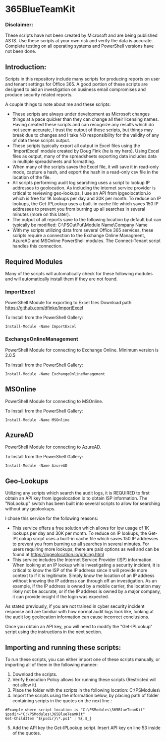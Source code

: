 # 365BlueTeamKit

### Disclaimer:
These scripts have not been created by Microsoft and are being published AS IS. Use these scripts at your own risk and verify the data is accurate. Complete testing on all operating systems and PowerShell versions have not been done.

## Introduction:
Scripts in this repository include many scripts for producing reports on user and tenant settings for Office 365. A good portion of these scripts are designed to aid an investigation on business email compromises and produce security related reports.

A couple things to note about me and these scripts:

* These scripts are always under development as Microsoft changes things at a pace quicker than they can change all their licensing names. Having created these scripts and can recognize any results which do not seem accurate, I trust the output of these scripts, but things may break due to changes and I take NO responsibility for the validity of any of data these scripts output.
* These scripts typically export all output in Excel files using the 'ImportExcel' module created by Doug Fink (he is my hero). Using Excel files as output, many of the spreadsheets exporting data includes data in multiple spreadsheets and formatting.
* When many of the scripts saves the Excel file, it will save it in read-only mode, capture a hash, and export the hash in a read-only csv file in the location of the file.
* All scripts performing audit log searching uses a script to lookup IP addresses to geolocation. As including the internet service provider is critical to reviewing geo-lookups, I use an API from ipgeolocation.io which is free for 1K lookups per day and 30K per month. To reduce on IP lookups, the Get-IPLookup uses a built-in cache file which saves 150 IP addresses to prevent you from burning up all searches in several minutes (more on this later). 
* The output of all reports save to the following location by default but can typically be modified: C:\PSOutPut\Module Name\Company Name
* With my scripts utilizing data from several Office 365 services, these scripts require a connection to the Exchange Online Managment, AzureAD and MSOnline PowerShell modules. The Connect-Tenant script handles this connection.
## Required Modules
Many of the scripts will automatically check for these following modules and will automatically install them if they are not found.
### ImportExcel
PowerShell Module for exporting to Excel files
Download path https://github.com/dfinke/ImportExcel

To Install from the PowerShell Gallery:
```
Install-Module -Name ImportExcel
```
### ExchangeOnlineManagement
PowerShell Module for connecting to Exchange Online. Minimum version is 2.0.5

To Install from the PowerShell Gallery:
```
Install-Module -Name ExchangeOnlineManagement 
```
## MSOnline
PowerShell Module for connecting to MSOnline. 

To Install from the PowerShell Gallery:
```
Install-Module -Name MSOnline  
```
## AzureAD
PowerShell Module for connecting to AzureAD. 

To Install from the PowerShell Gallery:
```
Install-Module -Name AzureAD
```
## Geo-Lookups
Utilizing any scripts which search the audit logs, it is REQUIRED to first obtain an API key from ipgeolocation.io to obtain ISP information. The "NoLookup" switch has been built into several scripts to allow for searching without any geolookups. 

I chose this service for the following reasons:

* This service offers a free solution which allows for low usage of 1K lookups per day and 30K per month. To reduce on IP lookups, the Get-IPLookup script uses a built-in cache file which saves 150 IP addresses to prevent you from burning up all searches in several minutes. For users requiring more lookups, there are paid options as well and can be found at https://ipgeolocation.io/pricing.html
* This service includes the Internet Service Provider (ISP) information. When looking at an IP lookup while investigating a security incident, it is critical to know the ISP of the IP address since it will provide more context to if it is legitimate. Simply know the location of an IP address without knowing the IP address can through off an investigation. As an example, if the IP address is owned by a mobile carrier, the location may likely not be accurate, or if the IP address is owned by a major company, it can provide insight if the login was expected.

As stated previously, if you are not trained in cyber security incident response and are familiar with how normal audit logs look like, looking at the audit log geolocation information can cause incorrect conclusions.

Once you obtain an API key, you will need to modify the "Get-IPLookup" script using the instructions in the next section.

## Importing and running these scripts:
To run these scripts, you can either import one of these scripts manually, or importing all of them in the following manner:
1. Download the scripts.
2. Verify Execution Policy allows for running these scripts (Restricted will not allow it).
3. Place the folder with the scripts in the following location: C:\PSModules\
4. Import the scripts using the information below, by placing path of folder containing scripts in the quotes on the next line.:

```
#Example where script location is "C:\PSModules\365BlueTeamKit"
$psdir="C:\PSModules\365BlueTeamKit"  
Get-ChildItem "${psdir}\*.ps1" | %{.$_} 
```
5. Add the API key the Get-IPLookup script. Insert API key on line 53 inside of the quotes.